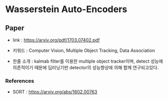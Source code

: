 ﻿# Wasserstein Auto-Encoders

## Paper

- link : https://arxiv.org/pdf/1703.07402.pdf

- 키워드 : Computer Vision, Multiple Object Tracking, Data Association

- 한줄 소개 : kalmab filter를 이용한 multiple object tracker이며, detect 성능에 의존적이기 때문에 딥러닝기반 detector의 성능향상에 의해 함께 연구되고있다.

### References

- SORT : https://arxiv.org/abs/1602.00763